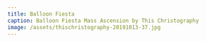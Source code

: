 ```yaml
---
title: Balloon Fiesta
caption: Balloon Fiesta Mass Ascension by This Christography
image: /assets/thischristography-20191013-37.jpg
---
```

